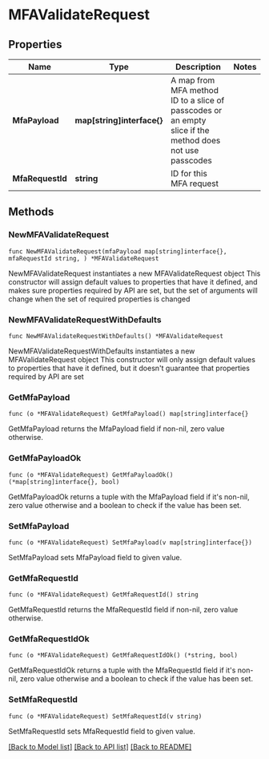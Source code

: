 # MFAValidateRequest

## Properties

Name | Type | Description | Notes
------------ | ------------- | ------------- | -------------
**MfaPayload** | **map[string]interface{}** | A map from MFA method ID to a slice of passcodes or an empty slice if the method does not use passcodes | 
**MfaRequestId** | **string** | ID for this MFA request | 

## Methods

### NewMFAValidateRequest

`func NewMFAValidateRequest(mfaPayload map[string]interface{}, mfaRequestId string, ) *MFAValidateRequest`

NewMFAValidateRequest instantiates a new MFAValidateRequest object
This constructor will assign default values to properties that have it defined,
and makes sure properties required by API are set, but the set of arguments
will change when the set of required properties is changed

### NewMFAValidateRequestWithDefaults

`func NewMFAValidateRequestWithDefaults() *MFAValidateRequest`

NewMFAValidateRequestWithDefaults instantiates a new MFAValidateRequest object
This constructor will only assign default values to properties that have it defined,
but it doesn't guarantee that properties required by API are set

### GetMfaPayload

`func (o *MFAValidateRequest) GetMfaPayload() map[string]interface{}`

GetMfaPayload returns the MfaPayload field if non-nil, zero value otherwise.

### GetMfaPayloadOk

`func (o *MFAValidateRequest) GetMfaPayloadOk() (*map[string]interface{}, bool)`

GetMfaPayloadOk returns a tuple with the MfaPayload field if it's non-nil, zero value otherwise
and a boolean to check if the value has been set.

### SetMfaPayload

`func (o *MFAValidateRequest) SetMfaPayload(v map[string]interface{})`

SetMfaPayload sets MfaPayload field to given value.


### GetMfaRequestId

`func (o *MFAValidateRequest) GetMfaRequestId() string`

GetMfaRequestId returns the MfaRequestId field if non-nil, zero value otherwise.

### GetMfaRequestIdOk

`func (o *MFAValidateRequest) GetMfaRequestIdOk() (*string, bool)`

GetMfaRequestIdOk returns a tuple with the MfaRequestId field if it's non-nil, zero value otherwise
and a boolean to check if the value has been set.

### SetMfaRequestId

`func (o *MFAValidateRequest) SetMfaRequestId(v string)`

SetMfaRequestId sets MfaRequestId field to given value.



[[Back to Model list]](../README.md#documentation-for-models) [[Back to API list]](../README.md#documentation-for-api-endpoints) [[Back to README]](../README.md)


